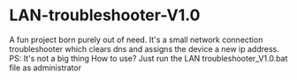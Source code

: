 # LAN-troubleshooter-V1.0
A fun project born purely out of need.  It's a small network connection troubleshooter which clears dns and assigns the device a new ip address. PS: It's not a big thing
How to use?
Just run the LAN troubleshooter_V1.0.bat file as administrator 
